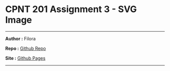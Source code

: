 # CPNT 201 Assignment 3 - SVG Image

---

**Author :** Filora

**Repo :** [Github Repo]()

**Site :** [Github Pages]()

---